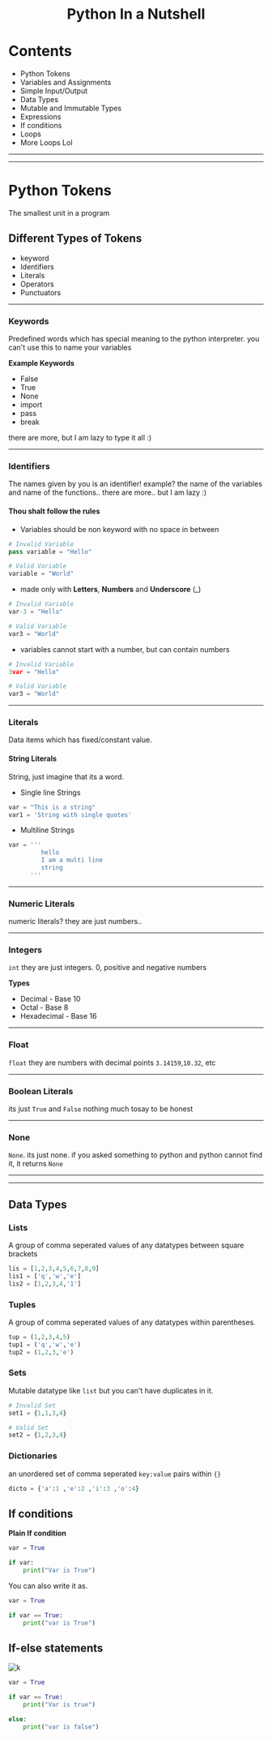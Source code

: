 <h1 align="center">Python In a Nutshell</h1>

# Contents
* Python Tokens
* Variables and Assignments
* Simple Input/Output
* Data Types
* Mutable and Immutable Types
* Expressions
* If conditions
* Loops
* More Loops Lol

---
---

# Python Tokens
The smallest unit in a program

## Different Types of Tokens
* keyword
* Identifiers
* Literals
* Operators
* Punctuators

---

### Keywords
Predefined words which has special meaning to the python interpreter. you can't use this to name your variables

**Example Keywords**
* False
* True
* None
* import
* pass
* break

there are more, but I am lazy to type it all :)

---

### Identifiers
The names given by you is an identifier! example? the name of the variables and name of the functions.. there are more.. but I am lazy :)

#### Thou shalt follow the rules

* Variables should be non keyword with no space in between

```py
# Invalid Variable
pass variable = "Hello"

# Valid Variable
variable = "World"
```

* made only with **Letters**, **Numbers** and **Underscore** (_)

```py
# Invalid Variable
var-3 = "Hello"

# Valid Variable
var3 = "World"
```

* variables cannot start with a number, but can contain numbers

```py
# Invalid Variable
3var = "Hello"

# Valid Variable
var3 = "World"
```
---

### Literals
Data items which has fixed/constant value.

#### String Literals
String, just imagine that its a word.

* Single line Strings
```py
var = "This is a string"
var1 = 'String with single quotes'
```
* Multiline Strings
```py
var = '''
         hello
         I am a multi line
         string
      '''
 ```
 ---
 
### Numeric Literals
numeric literals? they are just numbers..

---
### Integers

``int`` they are just integers. 0, positive and negative numbers 

**Types**
* Decimal - Base 10
* Octal - Base 8
* Hexadecimal - Base 16
---
### Float

``float`` they are numbers with decimal points
``3.14159``,``10.32``, etc

---
### Boolean Literals
its just ``True`` and ``False``
nothing much tosay to be honest 

---
### None
``None``. its just none. if you asked something to python and python cannot find it, it returns ``None``

---
---

## Data Types
### Lists
A group of comma seperated values of any datatypes between square brackets

```py
lis = [1,2,3,4,5,6,7,8,9]
lis1 = ['q','w','e']
lis2 = [1,2,3,4,'1']
```

### Tuples
A group of comma seperated values of any datatypes within parentheses.
```py
tup = (1,2,3,4,5)
tup1 = ('q','w','e')
tup2 = (1,2,3,'e')
```

### Sets
Mutable datatype like ``list`` but you can't have duplicates in it.
```py
# Invalid Set
set1 = {1,1,3,4}

# Valid Set
set2 = {1,2,3,4}
```

### Dictionaries
an unordered set of comma seperated ``key:value`` pairs within ``{}``
```py
dicto = {'a':1 ,'e':2 ,'i':3 ,'o':4}
```

## If conditions

**Plain If condition**

```py
var = True

if var:
    print("Var is True")
```

You can also write it as.

```py
var = True

if var == True:
    print("var is True")

```

## If-else statements

![k](https://tutorialcodeplay.com/uploads/tutorial_images/if_statement_flow_chart.png)

```py
var = True

if var == True:
    print("Var is true")

else:
    print("var is false")
```

